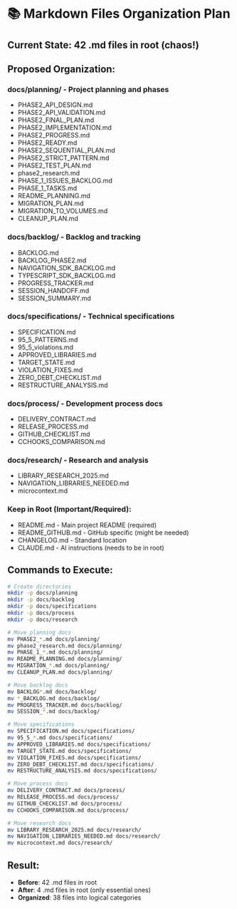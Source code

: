 # 📚 Markdown Files Organization Plan

## Current State: 42 .md files in root (chaos!)

## Proposed Organization:

### docs/planning/ - Project planning and phases
- PHASE2_API_DESIGN.md
- PHASE2_API_VALIDATION.md
- PHASE2_FINAL_PLAN.md
- PHASE2_IMPLEMENTATION.md
- PHASE2_PROGRESS.md
- PHASE2_READY.md
- PHASE2_SEQUENTIAL_PLAN.md
- PHASE2_STRICT_PATTERN.md
- PHASE2_TEST_PLAN.md
- phase2_research.md
- PHASE_1_ISSUES_BACKLOG.md
- PHASE_1_TASKS.md
- README_PLANNING.md
- MIGRATION_PLAN.md
- MIGRATION_TO_VOLUMES.md
- CLEANUP_PLAN.md

### docs/backlog/ - Backlog and tracking
- BACKLOG.md
- BACKLOG_PHASE2.md
- NAVIGATION_SDK_BACKLOG.md
- TYPESCRIPT_SDK_BACKLOG.md
- PROGRESS_TRACKER.md
- SESSION_HANDOFF.md
- SESSION_SUMMARY.md

### docs/specifications/ - Technical specifications
- SPECIFICATION.md
- 95_5_PATTERNS.md
- 95_5_violations.md
- APPROVED_LIBRARIES.md
- TARGET_STATE.md
- VIOLATION_FIXES.md
- ZERO_DEBT_CHECKLIST.md
- RESTRUCTURE_ANALYSIS.md

### docs/process/ - Development process docs
- DELIVERY_CONTRACT.md
- RELEASE_PROCESS.md
- GITHUB_CHECKLIST.md
- CCHOOKS_COMPARISON.md

### docs/research/ - Research and analysis
- LIBRARY_RESEARCH_2025.md
- NAVIGATION_LIBRARIES_NEEDED.md
- microcontext.md

### Keep in Root (Important/Required):
- README.md - Main project README (required)
- README_GITHUB.md - GitHub specific (might be needed)
- CHANGELOG.md - Standard location
- CLAUDE.md - AI instructions (needs to be in root)

## Commands to Execute:

```bash
# Create directories
mkdir -p docs/planning
mkdir -p docs/backlog
mkdir -p docs/specifications
mkdir -p docs/process
mkdir -p docs/research

# Move planning docs
mv PHASE2_*.md docs/planning/
mv phase2_research.md docs/planning/
mv PHASE_1_*.md docs/planning/
mv README_PLANNING.md docs/planning/
mv MIGRATION_*.md docs/planning/
mv CLEANUP_PLAN.md docs/planning/

# Move backlog docs
mv BACKLOG*.md docs/backlog/
mv *_BACKLOG.md docs/backlog/
mv PROGRESS_TRACKER.md docs/backlog/
mv SESSION_*.md docs/backlog/

# Move specifications
mv SPECIFICATION.md docs/specifications/
mv 95_5_*.md docs/specifications/
mv APPROVED_LIBRARIES.md docs/specifications/
mv TARGET_STATE.md docs/specifications/
mv VIOLATION_FIXES.md docs/specifications/
mv ZERO_DEBT_CHECKLIST.md docs/specifications/
mv RESTRUCTURE_ANALYSIS.md docs/specifications/

# Move process docs
mv DELIVERY_CONTRACT.md docs/process/
mv RELEASE_PROCESS.md docs/process/
mv GITHUB_CHECKLIST.md docs/process/
mv CCHOOKS_COMPARISON.md docs/process/

# Move research docs
mv LIBRARY_RESEARCH_2025.md docs/research/
mv NAVIGATION_LIBRARIES_NEEDED.md docs/research/
mv microcontext.md docs/research/
```

## Result:
- **Before**: 42 .md files in root
- **After**: 4 .md files in root (only essential ones)
- **Organized**: 38 files into logical categories